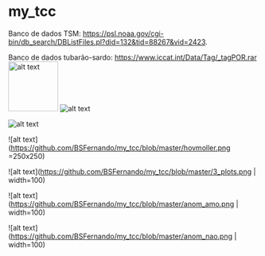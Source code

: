 # my_tcc

Banco de dados TSM: https://psl.noaa.gov/cgi-bin/db_search/DBListFiles.pl?did=132&tid=88267&vid=2423.

Banco de dados tubarão-sardo: https://www.iccat.int/Data/Tag/_tagPOR.rar
<img src="https://github.com/BSFernando/my_tcc/blob/master/tsm_centroide_pontos_6mapas.png" alt="alt text" width="100px">
![alt text](https://github.com/BSFernando/my_tcc/blob/master/tsm_centroide_pontos_6mapas.png)

![alt text](https://github.com/BSFernando/my_tcc/blob/master/anomalia_pontos_centroide_6mapas.png)

![alt text](https://github.com/BSFernando/my_tcc/blob/master/hovmoller.png =250x250)

![alt text](https://github.com/BSFernando/my_tcc/blob/master/3_plots.png | width=100)

![alt text](https://github.com/BSFernando/my_tcc/blob/master/anom_amo.png | width=100)

![alt text](https://github.com/BSFernando/my_tcc/blob/master/anom_nao.png | width=100)


